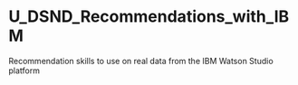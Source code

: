 # U_DSND_Recommendations_with_IBM
Recommendation skills to use on real data from the IBM Watson Studio platform
